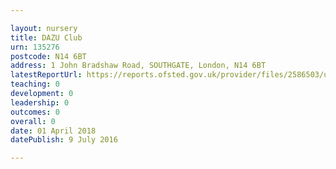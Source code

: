 ```yaml
---

layout: nursery
title: DAZU Club
urn: 135276
postcode: N14 6BT
address: 1 John Bradshaw Road, SOUTHGATE, London, N14 6BT
latestReportUrl: https://reports.ofsted.gov.uk/provider/files/2586503/urn/135276.pdf
teaching: 0
development: 0
leadership: 0
outcomes: 0
overall: 0
date: 01 April 2018 
datePublish: 9 July 2016

---
```

